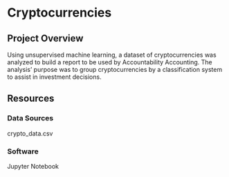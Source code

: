 # Cryptocurrencies

## Project Overview

Using unsupervised machine learning, a dataset of cryptocurrencies was analyzed to build a report to be used by Accountability Accounting. The analysis’ purpose was to group cryptocurrencies by a classification system to assist in investment decisions.

## Resources


### Data Sources 

crypto_data.csv
	

### Software 

Jupyter Notebook

